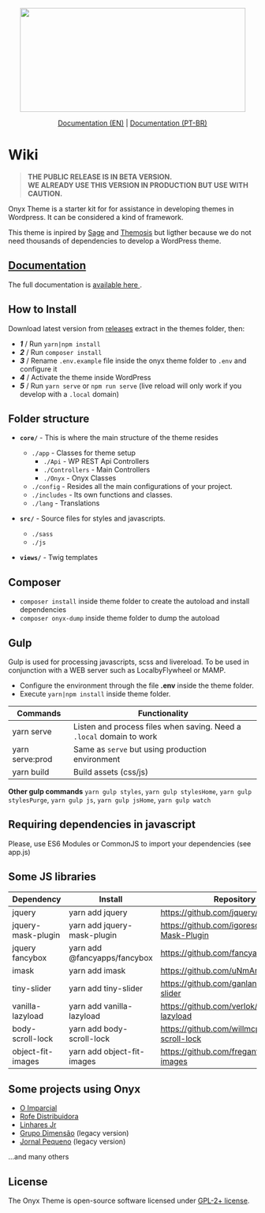 <p align="center">
	<img width="457" height="211" src="https://andremacola.github.io/onyx-theme-doc/img/logo.png">
</p>
<p align="center">
	<a href="https://andremacola.github.io/onyx-theme-doc/en/"><u>Documentation (EN)</u></a> | 
	<a href="https://andremacola.github.io/onyx-theme-doc/"><u>Documentation (PT-BR)</u></a>
</p>



# Wiki

> **THE PUBLIC RELEASE IS IN BETA VERSION.**  
> **WE ALREADY USE THIS VERSION IN PRODUCTION BUT USE WITH CAUTION.**

Onyx Theme is a starter kit for for assistance in developing themes in Wordpress. It can be considered a kind of framework.

This theme is inpired by [Sage](https://github.com/roots/sage/) and [Themosis](https://www.themosis.com/) but ligther because we do not need thousands of dependencies to develop a WordPress theme.

<!-- Better used with [Onyx Starter Kit](https://github.com/andremacola/wp-onyx-starter) (members only) -->

## [Documentation](https://andremacola.github.io/onyx-theme-doc/)

The full documentation is [available here ](https://andremacola.github.io/onyx-theme-doc/).

## How to Install

Download latest version from [releases](https://github.com/andremacola/onyx-theme/releases) extract in the themes folder, then:

- ***1*** / Run `yarn|npm install`
- ***2*** / Run `composer install`
- ***3*** / Rename `.env.example` file inside the onyx theme folder to `.env` and configure it
- ***4*** / Activate the theme inside WordPress
- ***5*** / Run `yarn serve` or `npm run serve` (live reload will only work if you develop with a `.local` domain)

## Folder structure

- **`core/`** - This is where the main structure of the theme resides
  - `./app` - Classes for theme setup
    - `./Api` - WP REST Api Controllers
    - `./Controllers` - Main Controllers
    - `./Onyx` - Onyx Classes
  - `./config` - Resides all the main configurations of your project.
  - `./includes` - Its own functions and classes.
  - `./lang` - Translations

- **`src/`** - Source files for styles and javascripts.
  - `./sass`
  - `./js`

- **`views/`** - Twig templates

## Composer

- `composer install` inside theme folder to create the autoload and install dependencies
- `composer onyx-dump` inside theme folder to dump the autoload

## Gulp

Gulp is used for processing javascripts, scss and livereload. To be used in conjunction with a WEB server such as LocalbyFlywheel or MAMP.

  - Configure the environment through the file **.env** inside the theme folder.
  - Execute `yarn|npm install` inside theme folder.

|Commands          | Functionality                              |
|------------------|--------------------------------------------|
| yarn serve       | Listen and process files when saving. Need a `.local` domain to work
| yarn serve:prod  | Same as `serve` but using production environment
| yarn build       | Build assets (css/js)

**Other gulp commands**
`yarn gulp styles`, `yarn gulp stylesHome`, `yarn gulp stylesPurge`, `yarn gulp js`, `yarn gulp jsHome`, `yarn gulp watch`

## Requiring dependencies in javascript

Please, use ES6 Modules or CommonJS to import your dependencies (see app.js)

## Some JS libraries

|Dependency        | Install                      | Repository                                        |
|------------------|------------------------------|---------------------------------------------------|
jquery             | yarn add jquery              | https://github.com/jquery/jquery                  |
jquery-mask-plugin | yarn add jquery-mask-plugin  | https://github.com/igorescobar/jQuery-Mask-Plugin |
jquery fancybox    | yarn add @fancyapps/fancybox | https://github.com/fancyapps/fancybox             |
imask              | yarn add imask               | https://github.com/uNmAnNeR/imaskjs               |
tiny-slider        | yarn add tiny-slider         | https://github.com/ganlanyuan/tiny-slider         |
vanilla-lazyload   | yarn add vanilla-lazyload    | https://github.com/verlok/vanilla-lazyload        |
body-scroll-lock   | yarn add body-scroll-lock    | https://github.com/willmcpo/body-scroll-lock      |
object-fit-images  | yarn add object-fit-images   | https://github.com/fregante/object-fit-images     |

## Some projects using Onyx

- [O Imparcial](https://oimparcial.com.br/)
- [Rofe Distribuidora](https://www.rofedistribuidora.com.br/)
- [Linhares Jr](https://linharesjr.com)
- [Grupo Dimensão](http://grupodimensao.com/) (legacy version)
- [Jornal Pequeno](https://jornalpequeno.com.br/) (legacy version)

...and many others

## License

The Onyx Theme is open-source software licensed under [GPL-2+ license](https://www.gnu.org/licenses/old-licenses/gpl-2.0.html).
